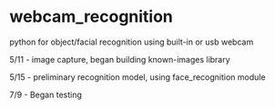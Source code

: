 # webcam_recognition
python for object/facial recognition using built-in or usb webcam


5/11 - image capture, began building known-images library

5/15 - preliminary recognition model, using face_recognition module

7/9 - Began testing
